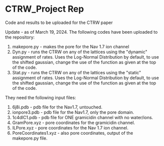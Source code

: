 # CTRW_Project Rep
Code and results to be uploaded for the CTRW paper

Update - as of March 19, 2024.
The following codes have been uploaded to the repository:
1. makepore.py - makes the pore for the Nav 1.7 ion channel
2. Dyn.py - runs the CTRW on any of the lattices using the "dynamic" assignment of rates. Uses the Log-Normal Distribution by default, to use the shifted gaussian, change the use of the function as given at the top of the code.
3. Stat.py - runs the CTRW on any of the lattices using the "static" assignment of rates. Uses the Log-Normal Distribution by default, to use the shifted gaussian, change the use of the function as given at the top of the code.

They need the following input files:
1. 6j8i.pdb - pdb file for the Nav1.7, untouched.
2. ionpore3.pdb - pdb file for the Nav1.7, only the pore domain.
3. 1c4dIC1.pdb - pdb file for ONE gramicidin channel with no water/ions.
4. GramPore.xyz - pore coordinates for the gramicidin channel.
5. ILPore.xyz - pore coordinates for the Nav 1.7 ion channel.
6. PoreCoordinates1.xyz - also pore coordinates, output of the makepore.py file.
